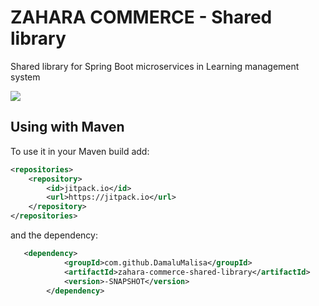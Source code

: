 # ZAHARA COMMERCE - Shared library

Shared library for Spring Boot microservices in Learning management system

[![](https://jitpack.io/v/bojanzdelar/learning-management-system-shared-library.svg)](https://jitpack.io/#bojanzdelar/learning-management-system-shared-library)

## Using with Maven

To use it in your Maven build add:
```xml
<repositories>
    <repository>
        <id>jitpack.io</id>
        <url>https://jitpack.io</url>
    </repository>
</repositories>
```

and the dependency:

```xml
   <dependency>
            <groupId>com.github.DamaluMalisa</groupId>
            <artifactId>zahara-commerce-shared-library</artifactId>
            <version>-SNAPSHOT</version>
        </dependency>
```
